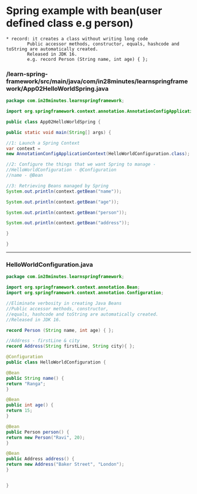 # Spring example with bean(user defined class e.g person)
	* record: it creates a class without writing long code
			Public accessor methods, constructor, equals, hashcode and toString are automatically created. 
			Released in JDK 16.
			e.g. record Person (String name, int age) { };


### /learn-spring-framework/src/main/java/com/in28minutes/learnspringframework/App02HelloWorldSpring.java

```java
package com.in28minutes.learnspringframework;

import org.springframework.context.annotation.AnnotationConfigApplicationContext;

public class App02HelloWorldSpring {

public static void main(String[] args) {

//1: Launch a Spring Context
var context = 
new AnnotationConfigApplicationContext(HelloWorldConfiguration.class);

//2: Configure the things that we want Spring to manage - 
//HelloWorldConfiguration - @Configuration
//name - @Bean

//3: Retrieving Beans managed by Spring
System.out.println(context.getBean("name"));

System.out.println(context.getBean("age"));

System.out.println(context.getBean("person"));

System.out.println(context.getBean("address"));

}

}
```
---

### HelloWorldConfiguration.java

```java
package com.in28minutes.learnspringframework;

import org.springframework.context.annotation.Bean;
import org.springframework.context.annotation.Configuration;

//Eliminate verbosity in creating Java Beans
//Public accessor methods, constructor, 
//equals, hashcode and toString are automatically created. 
//Released in JDK 16.

record Person (String name, int age) { };

//Address - firstLine & city
record Address(String firstLine, String city){ };

@Configuration
public class HelloWorldConfiguration {

@Bean
public String name() {
return "Ranga";
}

@Bean
public int age() {
return 15;
}

@Bean
public Person person() {
return new Person("Ravi", 20);		
}

@Bean
public Address address() {
return new Address("Baker Street", "London");		
}


}
```
